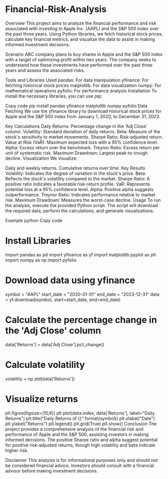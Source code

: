 # Financial-Risk-Analysis
Overview
This project aims to analyze the financial performance and risk associated with investing in Apple Inc. (AAPL) and the S&P 500 index over the past three years. Using Python libraries, we fetch historical stock prices, calculate key financial metrics, and visualize the data to assist in making informed investment decisions.

Scenario
ABC company plans to buy shares in Apple and the S&P 500 index with a target of optimizing profit within two years. The company seeks to understand how these investments have performed over the past three years and assess the associated risks.

Tools and Libraries Used
pandas: For data manipulation
yfinance: For fetching historical stock prices
matplotlib: For data visualization
numpy: For mathematical operations
pyfolio: For performance analysis
Installation
To install the necessary libraries, you can use pip:

Copy code
pip install pandas yfinance matplotlib numpy pyfolio
Data Fetching
We use the yfinance library to download historical stock prices for Apple and the S&P 500 index from January 1, 2020, to December 31, 2023.

Key Calculations
Daily Returns: Percentage change in the 'Adj Close' column.
Volatility: Standard deviation of daily returns.
Beta: Measure of the stock's sensitivity to market movements.
Sharpe Ratio: Risk-adjusted return.
Value at Risk (VaR): Maximum expected loss with a 95% confidence level.
Alpha: Excess return over the benchmark.
Treynor Ratio: Excess return per unit of systematic risk.
Maximum Drawdown: Largest peak-to-trough decline.
Visualization
We visualize:

Daily and weekly returns.
Cumulative returns over time.
Key Results
Volatility: Indicates the degree of variation in the stock's price.
Beta: Reflects the stock's volatility compared to the market.
Sharpe Ratio: A positive ratio indicates a favorable risk-return profile.
VaR: Represents potential loss at a 95% confidence level.
Alpha: Positive alpha suggests outperformance.
Treynor Ratio: Indicates performance relative to market risk.
Maximum Drawdown: Measures the worst-case decline.
Usage
To run the analysis, execute the provided Python script. The script will download the required data, perform the calculations, and generate visualizations.

Example
python
Copy code
# Install Libraries
import pandas as pd
import yfinance as yf
import matplotlib.pyplot as plt
import numpy as np
import pyfolio

# Download data using yfinance 
symbol = "AAPL"
start_date = "2020-01-01"
end_date = "2023-12-31"
data = yf.download(symbol, start=start_date, end=end_date)

# Calculate the percentage change in the 'Adj Close' column
data['Returns'] = data['Adj Close'].pct_change()

# Calculate volatility
volatility = np.std(data['Returns'])

# Visualize returns
plt.figure(figsize=(10,6))
plt.plot(data.index, data['Returns'], label="Daily Returns")
plt.title("Daily Returns of {}".format(symbol))
plt.xlabel("Date")
plt.ylabel("Returns")
plt.legend()
plt.grid(True)
plt.show()
Conclusion
The project provides a comprehensive analysis of the financial risk and performance of Apple and the S&P 500, assisting investors in making informed decisions. The positive Sharpe ratio and alpha suggest potential for positive risk-adjusted returns, though high volatility and beta indicate higher risk.

Disclaimer
This analysis is for informational purposes only and should not be considered financial advice. Investors should consult with a financial advisor before making investment decisions.

